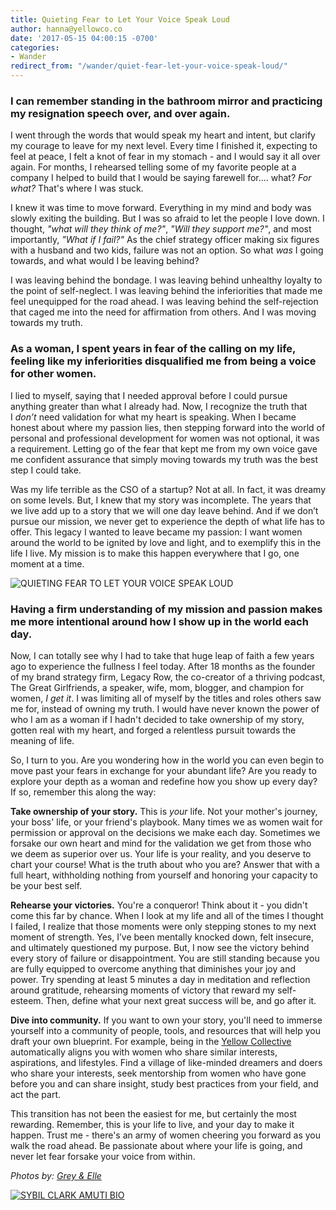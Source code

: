 ```yaml
---
title: Quieting Fear to Let Your Voice Speak Loud
author: hanna@yellowco.co
date: '2017-05-15 04:00:15 -0700'
categories:
- Wander
redirect_from: "/wander/quiet-fear-let-your-voice-speak-loud/"
---
```


### **I can remember standing in the bathroom mirror and practicing my resignation speech over, and over again.**

I went through the words that would speak my heart and intent, but clarify my courage to leave for my next level. Every time I finished it, expecting to feel at peace, I felt a knot of fear in my stomach - and I would say it all over again. For months, I rehearsed telling some of my favorite people at a company I helped to build that I would be saying farewell for.... what? _For what?_ That's where I was stuck.

I knew it was time to move forward. Everything in my mind and body was slowly exiting the building. But I was so afraid to let the people I love down. I thought, _"what will they think of me?"_, _"Will they support me?"_, and most importantly, _"What if I fail?"_ As the chief strategy officer making six figures with a husband and two kids, failure was not an option. So what _was_ I going towards, and what would I be leaving behind?

I was leaving behind the bondage. I was leaving behind unhealthy loyalty to the point of self-neglect. I was leaving behind the inferiorities that made me feel unequipped for the road ahead. I was leaving behind the self-rejection that caged me into the need for affirmation from others. And I was moving towards my truth.

### **As a woman, I spent years in fear of the calling on my life, feeling like my inferiorities disqualified me from being a voice for other women.**

I lied to myself, saying that I needed approval before I could pursue anything greater than what I already had. Now, I recognize the truth that I _don’t_ need validation for what my heart is speaking. When I became honest about where my passion lies, then stepping forward into the world of personal and professional development for women was not optional, it was a requirement. Letting go of the fear that kept me from my own voice gave me confident assurance that simply moving towards my truth was the best step I could take.

Was my life terrible as the CSO of a startup? Not at all. In fact, it was dreamy on some levels. But, I knew that my story was incomplete. The years that we live add up to a story that we will one day leave behind. And if we don’t pursue our mission, we never get to experience the depth of what life has to offer. This legacy I wanted to leave became my passion: I want women around the world to be ignited by love and light, and to exemplify this in the life I live. My mission is to make this happen everywhere that I go, one moment at a time.

![QUIETING FEAR TO LET YOUR VOICE SPEAK LOUD](https://s3.amazonaws.com/yellow-files/blog/2017/05/Grace002.jpg)

### **Having a firm understanding of my mission and passion makes me more intentional around how I show up in the world each day.**

Now, I can totally see why I had to take that huge leap of faith a few years ago to experience the fullness I feel today. After 18 months as the founder of my brand strategy firm, Legacy Row, the co-creator of a thriving podcast, The Great Girlfriends, a speaker, wife, mom, blogger, and champion for women, _I get it_. I was limiting all of myself by the titles and roles others saw me for, instead of owning my truth. I would have never known the power of who I am as a woman if I hadn't decided to take ownership of my story, gotten real with my heart, and forged a relentless pursuit towards the meaning of life.

So, I turn to you. Are you wondering how in the world you can even begin to move past your fears in exchange for your abundant life? Are you ready to explore your depth as a woman and redefine how you show up every day? If so, remember this along the way:

**Take ownership of your story.** This is _your_ life. Not your mother's journey, your boss' life, or your friend's playbook. Many times we as women wait for permission or approval on the decisions we make each day. Sometimes we forsake our own heart and mind for the validation we get from those who we deem as superior over us. Your life is your reality, and you deserve to chart your course! What is the truth about who you are? Answer that with a full heart, withholding nothing from yourself and honoring your capacity to be your best self.

**Rehearse your victories.** You're a conqueror! Think about it - you didn't come this far by chance. When I look at my life and all of the times I thought I failed, I realize that those moments were only stepping stones to my next moment of strength. Yes, I’ve been mentally knocked down, felt insecure, and ultimately questioned my purpose. But, I now see the victory behind every story of failure or disappointment. You are still standing because you are fully equipped to overcome anything that diminishes your joy and power. Try spending at least 5 minutes a day in meditation and reflection around gratitude, rehearsing moments of victory that reward my self-esteem. Then, define what your next great success will be, and go after it.

**Dive into community.** If you want to own your story, you'll need to immerse yourself into a community of people, tools, and resources that will help you draft your own blueprint. For example, being in the [Yellow Collective](http://yellowcollective.co/) automatically aligns you with women who share similar interests, aspirations, and lifestyles. Find a village of like-minded dreamers and doers who share your interests, seek mentorship from women who have gone before you and can share insight, study best practices from your field, and act the part.

This transition has not been the easiest for me, but certainly the most rewarding. Remember, this is your life to live, and your day to make it happen. Trust me - there's an army of women cheering you forward as you walk the road ahead. Be passionate about where your life is going, and never let fear forsake your voice from within.

_Photos by: [Grey & Elle](http://www.greyandelle.com/)_

[![SYBIL CLARK AMUTI BIO](https://s3.amazonaws.com/yellow-files/blog/2017/05/SYBIL-CLARK-AMUTI-BIO.jpg)](http://www.legacyrow.co/)
